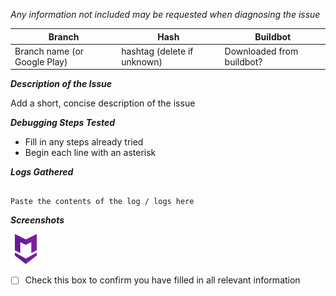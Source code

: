 *Any information not included may be requested when diagnosing the issue*

| Branch | Hash | Buildbot |
| ------ | ---- | -------- |
| Branch name (or Google Play) | hashtag (delete if unknown) | Downloaded from buildbot? |

**_Description of the Issue_**

Add a short, concise description of the issue

**_Debugging Steps Tested_**

  * Fill in any steps already tried
  * Begin each line with an asterisk

**_Logs Gathered_**

```

Paste the contents of the log / logs here

```


**_Screenshots_**

![Issue Screenshot](https://github.com/adam-p/markdown-here/raw/master/src/common/images/icon48.png)

- [ ] Check this box to confirm you have filled in all relevant information

